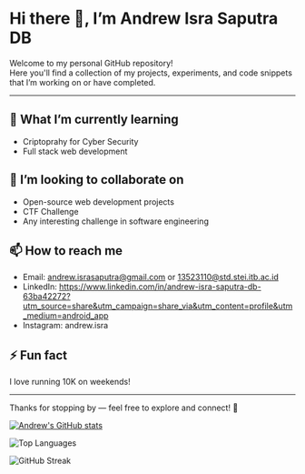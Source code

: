 # Hi there 👋, I’m Andrew Isra Saputra DB

Welcome to my personal GitHub repository!  
Here you'll find a collection of my projects, experiments, and code snippets that I’m working on or have completed.

---

## 🌱 What I’m currently learning
- Criptoprahy for Cyber Security
- Full stack web development

## 👯 I’m looking to collaborate on
- Open-source web development projects
- CTF Challenge
- Any interesting challenge in software engineering

## 📫 How to reach me
- Email: andrew.israsaputra@gmail.com or 13523110@std.stei.itb.ac.id
- LinkedIn: https://www.linkedin.com/in/andrew-isra-saputra-db-63ba42272?utm_source=share&utm_campaign=share_via&utm_content=profile&utm_medium=android_app 
- Instagram: andrew.isra

## ⚡ Fun fact
I love running 10K on weekends!

---

Thanks for stopping by — feel free to explore and connect! 🚀


  [![Andrew's GitHub stats](https://github-readme-stats.vercel.app/api?username=andrewisra&show_icons=true&theme=midnight-purple)](https://github.com/andrewisra/github-readme-stats)

![Top Languages](https://github-readme-stats.vercel.app/api/top-langs/?username=andrewisra&layout=compact&theme=midnight-purple)

![GitHub Streak](https://github-readme-streak-stats.herokuapp.com/?user=andrewisra&theme=midnight-purple)

